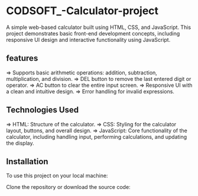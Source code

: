 # CODSOFT_-Calculator-project

A simple web-based calculator built using HTML, CSS, and JavaScript. This project demonstrates basic front-end development concepts, including responsive UI design and interactive functionality using JavaScript.

## features
=> Supports basic arithmetic operations: addition, subtraction, multiplication, and division.
=> DEL button to remove the last entered digit or operator.
=> AC button to clear the entire input screen.
=> Responsive UI with a clean and intuitive design.
=> Error handling for invalid expressions.

## Technologies Used
=> HTML: Structure of the calculator.
=> CSS: Styling for the calculator layout, buttons, and overall design.
=> JavaScript: Core functionality of the calculator, including handling input, performing calculations, and updating the display.

## Installation
To use this project on your local machine:

Clone the repository or download the source code:
 
